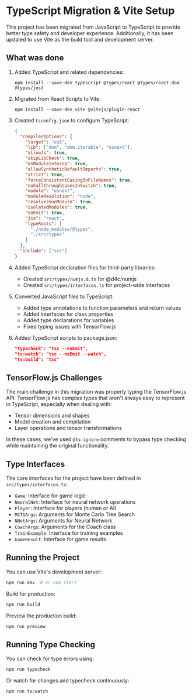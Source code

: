 # TypeScript Migration & Vite Setup

This project has been migrated from JavaScript to TypeScript to provide better type safety and developer experience. Additionally, it has been updated to use Vite as the build tool and development server.

## What was done

1. Added TypeScript and related dependencies:
   ```
   npm install --save-dev typescript @types/react @types/react-dom @types/jest
   ```

2. Migrated from React Scripts to Vite:
   ```
   npm install --save-dev vite @vitejs/plugin-react
   ```

2. Created `tsconfig.json` to configure TypeScript:
   ```json
   {
     "compilerOptions": {
       "target": "es5",
       "lib": ["dom", "dom.iterable", "esnext"],
       "allowJs": true,
       "skipLibCheck": true,
       "esModuleInterop": true,
       "allowSyntheticDefaultImports": true,
       "strict": true,
       "forceConsistentCasingInFileNames": true,
       "noFallthroughCasesInSwitch": true,
       "module": "esnext",
       "moduleResolution": "node",
       "resolveJsonModule": true,
       "isolatedModules": true,
       "noEmit": true,
       "jsx": "react",
       "typeRoots": [
         "./node_modules/@types",
         "./src/types"
       ]
     },
     "include": ["src"]
   }
   ```

3. Added TypeScript declaration files for third-party libraries:
   - Created `src/types/numjs.d.ts` for @d4c/numjs
   - Created `src/types/interfaces.ts` for project-wide interfaces

4. Converted JavaScript files to TypeScript:
   - Added type annotations to function parameters and return values
   - Added interfaces for class properties
   - Added type declarations for variables
   - Fixed typing issues with TensorFlow.js

5. Added TypeScript scripts to package.json:
   ```json
   "typecheck": "tsc --noEmit",
   "ts:watch": "tsc --noEmit --watch",
   "ts:build": "tsc"
   ```

## TensorFlow.js Challenges

The main challenge in this migration was properly typing the TensorFlow.js API. TensorFlow.js has complex types that aren't always easy to represent in TypeScript, especially when dealing with:

- Tensor dimensions and shapes
- Model creation and compilation
- Layer operations and tensor transformations

In these cases, we've used `@ts-ignore` comments to bypass type checking while maintaining the original functionality.

## Type Interfaces

The core interfaces for the project have been defined in `src/types/interfaces.ts`:

- `Game`: Interface for game logic
- `NeuralNet`: Interface for neural network operations
- `Player`: Interface for players (human or AI)
- `MCTSArgs`: Arguments for Monte Carlo Tree Search
- `NNetArgs`: Arguments for Neural Network
- `CoachArgs`: Arguments for the Coach class
- `TrainExample`: Interface for training examples
- `GameResult`: Interface for game results

## Running the Project

You can use Vite's development server:

```bash
npm run dev  # or npm start
```

Build for production:

```bash
npm run build
```

Preview the production build:

```bash
npm run preview
```

## Running Type Checking

You can check for type errors using:

```bash
npm run typecheck
```

Or watch for changes and typecheck continuously:

```bash
npm run ts:watch
```